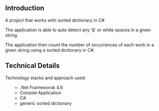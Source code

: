 ## Introduction
A project that works with sorted dictionary in C#.

The application is able to auto detect any '&' or white spaces in a given string.

The application then count the number of occurrences of each work in a given string using a sorted dictionary in C#.

## Technical Details
Technology stacks and approach used:
<ul>
  <ul>
    <li>.Net Frameworok 4.6</li>
    <li>Console Application</li>
    <li>C#</li>
    <li>generic sorted dictionary</li>
  </ul>
</ul>
